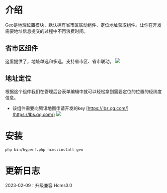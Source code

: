 # 介绍

Geo是地理位置模块，默认拥有省市区联动组件、定位地址获取组件。让你在开发需要地址信息提交的过程中不再浪费时间。

## 省市区组件

这里提供了，地址单选和多选，支持省市区、省市联动。
![](https://ftp.bmp.ovh/imgs/2022/02/994e09d4d64f8b65.png)

## 地址定位

根据这个组件我们在管理后台表单编辑中就可以轻松拿到需要定位的位置的经纬度信息。

- 该组件需要向腾讯地图申请开发的key [https://lbs.qq.com/](https://lbs.qq.com/)
  ![](https://ftp.bmp.ovh/imgs/2022/02/bbf0ec59c3441fb8.png)

# 安装

```shell
php bin/hyperf.php hcms:install geo
```

# 更新日志

2023-02-09：升级兼容 Hcms3.0